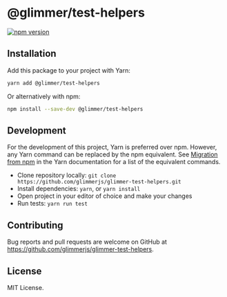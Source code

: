 # @glimmer/test-helpers

[![npm version](https://badge.fury.io/js/%40glimmer%2Ftest-helpers.svg)](https://badge.fury.io/js/%40glimmer%2Ftest-helpers)

## Installation

Add this package to your project with Yarn:

```bash
yarn add @glimmer/test-helpers
```

Or alternatively with npm:

```bash
npm install --save-dev @glimmer/test-helpers
```

## Development

For the development of this project, Yarn is preferred over npm. However, any Yarn command can be replaced by the npm equivalent.
See [Migration from npm](https://yarnpkg.com/lang/en/docs/migrating-from-npm/) in the Yarn documentation for a list of the equivalent commands.

* Clone repository locally: `git clone https://github.com/glimmerjs/glimmer-test-helpers.git`
* Install dependencies: `yarn`, or `yarn install`
* Open project in your editor of choice and make your changes
* Run tests: `yarn run test`

## Contributing

Bug reports and pull requests are welcome on GitHub at https://github.com/glimmerjs/glimmer-test-helpers.

## License

MIT License.
